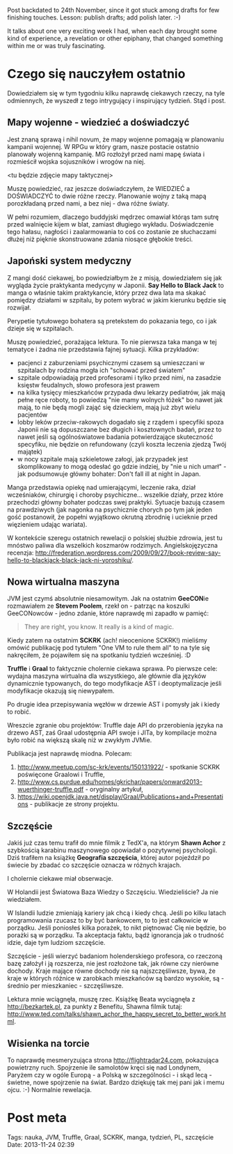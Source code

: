 Post backdated to 24th November, since it got stuck among drafts for few finishing touches. Lesson: publish drafts; add polish later. :-) 

It talks about one very exciting week I had, when each day brought some kind of experience, a revelation or other epiphany, that changed something within me or was truly fascinating.

Czego się nauczyłem ostatnio
=============================
Dowiedziałem się w tym tygodniu kilku naprawdę ciekawych rzeczy, na tyle odmiennych, że wyszedł z tego intrygujący i inspirujący tydzień. Stąd i post.

Mapy wojenne - wiedzieć a doświadczyć
-------------------------------------
Jest znaną sprawą i nihil novum, że mapy wojenne pomagają w planowaniu kampanii wojennej. W RPGu w który gram, nasze postacie ostatnio planowały wojenną kampanię. MG rozłożył przed nami mapę świata i rozmieścił wojska sojuszników i wrogów na niej. 

<tu będzie zdjęcie mapy taktycznej>

Muszę powiedzieć, raz jeszcze doświadczyłem, że WIEDZIEĆ a DOŚWIADCZYĆ to dwie różne rzeczy. Planowanie wojny z taką mapą porozkładaną przed nami, a bez niej - dwa różne światy.

W pełni rozumiem, dlaczego buddyjski mędrzec omawiał którąs tam sutrę przed walnięcie kijem w blat, zamiast długiego wykładu. Doświadczenie tego hałasu, nagłości i zaalarmowania to coś co zostanie ze słuchaczami dłużej niż pięknie skonstruowane zdania niosące głębokie treści.


Japoński system medyczny
------------------------
Z mangi dość ciekawej, bo powiedziałbym że z misją, dowiedziałem się jak wygląda życie praktykanta medycyny w Japonii. **Say Hello to Black Jack** to manga o właśnie takim praktykancie, który przez dwa lata ma skakać pomiędzy działami w szpitalu, by potem wybrać w jakim kierunku będzie się rozwijał.

Perypetie tytułowego bohatera są pretekstem do pokazania tego, co i jak dzieje się w szpitalach.

Muszę powiedzieć, porażająca lektura. To nie pierwsza taka manga w tej tematyce i żadna nie przedstawia fajnej sytuacji. Kilka przykładów:

- pacjenci z zaburzeniami psychicznymi czasem są umieszczani w szpitalach by rodzina mogła ich "schować przed światem"
- szpitale odpowiadają przed profesorami i tylko przed nimi, na zasadzie księstw feudalnych, słowo profesora jest prawem
- na kilka tysięcy mieszkańców przypada dwu lekarzy pediatrów, jak mają pełne ręce roboty, to powiedzą "nie mamy wolnych łóżek" bo nawet jak mają, to nie będą mogli zająć się dzieckiem, mają już zbyt wielu pacjentów
- lobby leków przeciw-rakowych dogadało się z rządem i specyfiki spoza Japonii nie są dopuszczane bez długich i kosztownych badań, przez to nawet jeśli są ogólnoświatowe badania potwierdzające skuteczność specyfiku, nie będzie on refundowany (czyli koszta leczenia zjedzą Twój majątek)
- w nocy szpitale mają szkieletowe załogi, jak przypadek jest skomplikowany to mogą odesłać go gdzie indziej, by "nie u nich umarł"  - jak podsumowuje główny bohater: Don't fall ill at night in Japan.

Manga przedstawia opiekę nad umierającymi, leczenie raka, dział wcześniaków, chirurgię i choroby psychiczne... wszelkie działy, przez które przechodzi główny bohater podczas swej praktyki. Sytuacje bazują czasem na prawdziwych (jak nagonka na psychicznie chorych po tym jak jeden gość postanowił, że popełni wyjątkowo okrutną zbrodnię i ucieknie przed więzieniem udając wariata).

W kontekście szeregu ostatnich rewelacji o polskiej służbie zdrowia, jest tu mnóstwo paliwa dla wszelkich koszmarów rodzimych.
Angielskojęzyczna recenzja: http://frederation.wordpress.com/2009/09/27/book-review-say-hello-to-blackjack-black-jack-ni-yoroshiku/.


Nowa wirtualna maszyna
----------------------
JVM jest czymś absolutnie niesamowitym. Jak na ostatnim **GeeCON**ie rozmawiałem ze **Stevem Poolem**, rzekł on - patrząc na koszulki GeeCONowców - jedno zdanie, które naprawdę mi zapadło w pamięć:

> They are right, you know. It really is a kind of magic.

<tu obraz koszulki>

Kiedy zatem na ostatnim **SCKRK** (ach! nieocenione SCKRK!) mieliśmy omówić publikację pod tytułem "One VM to rule them all" to na tyle się nakręciłem, że pojawiłem się na spotkaniu tydzień wcześniej. :D

**Truffle** i **Graal** to faktycznie cholernie ciekawa sprawa. Po pierwsze cele: wydajna maszyna wirtualna dla wszystkiego, ale głównie dla języków dynamicznie typowanych, do tego modyfikacje AST i deoptymalizacje jeśli modyfikacje okazują się niewypałem.

Po drugie idea przepisywania węzłów w drzewie AST i pomysły jak i kiedy to robić.

Wreszcie zgranie obu projektów: Truffle daje API do przerobienia języka na drzewo AST, zaś Graal udostępnia API swoje i JITa, by kompilacje można było robić na większą skalę niż w zwykłym JVMie.

Publikacja jest naprawdę miodna. Polecam: 

1. http://www.meetup.com/sc-krk/events/150131922/ - spotkanie SCKRK poświęcone Graalowi i Truffle,
2. http://www.cs.purdue.edu/homes/gkrichar/papers/onward2013-wuerthinger-truffle.pdf - oryginalny artykuł,
3. https://wiki.openjdk.java.net/display/Graal/Publications+and+Presentations - publikacje ze strony projektu.


Szczęście
---------
Jakiś już czas temu trafił do mnie filmik z TedX'a, na którym **Shawn Achor** z szybkością karabinu maszynowego opowiadał o pozytywnej psychologii. Dziś trafiłem na książkę **Geografia szczęścia**, której autor pojeździł po świecie by zbadać co szczęście oznacza w różnych krajach.

I cholernie ciekawe miał obserwacje.

W Holandii jest Światowa Baza Wiedzy o Szczęściu. Wiedzieliście? Ja nie wiedziałem.

W Islandii ludzie zmieniają kariery jak chcą i kiedy chcą. Jeśli po kilku latach programowania rzucasz to by być bankowcem, to to jest całkowicie w porządku. Jeśli poniosłeś kilka porażek, to nikt piętnować Cię nie będzie, bo porażki są w porządku. Ta akceptacja faktu, bądź ignorancja jak o trudność idzie, daje tym ludziom szczęście.

Szczęście - jeśli wierzyć badaniom holenderskiego profesora, co rzeczoną bazę założył i ją rozszerza, nie jest rozłożone tak, jak równe czy nierówne dochody. Kraje mające równe dochody nie są najszczęśliwsze, bywa, że kraje w których różnice w zarobkach mieszkańców są bardzo wysokie, są - średnio per mieszkaniec - szczęśliwsze.

Lektura mnie wciągnęła, muszę rzec. Książkę Beata wyciągnęła z http://bezkartek.pl, za punkty z Benefitu, Shawna filmik tutaj: http://www.ted.com/talks/shawn_achor_the_happy_secret_to_better_work.html.


Wisienka na torcie
------------------
To naprawdę mesmeryzująca strona http://flightradar24.com, pokazująca powietrzny ruch. Spojrzenie ile samolotów kręci się nad Londynem, Paryżem czy w ogóle Europą - a Polską w szczególności - i skąd lecą - świetne, nowe spojrzenie na świat. Bardzo dziękuję tak mej pani jak i memu ojcu. :-) Normalnie rewelacja.


Post meta 
=========

Tags: nauka, JVM, Truffle, Graal, SCKRK, manga, tydzień, PL, szczęście
Date: 2013-11-24 02:39
